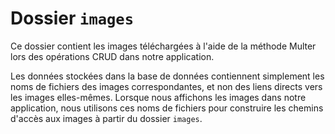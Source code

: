 # Dossier `images`

Ce dossier contient les images téléchargées à l'aide de la méthode Multer lors des opérations CRUD dans notre application.

Les données stockées dans la base de données contiennent simplement les noms de fichiers des images correspondantes, et non des liens directs vers les images elles-mêmes. Lorsque nous affichons les images dans notre application, nous utilisons ces noms de fichiers pour construire les chemins d'accès aux images à partir du dossier `images`.
